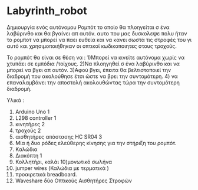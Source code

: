 # Labyrinth_robot
Δημιουργία ενός αυτόνομου Ρομπότ το οποίο θα πλοηγείται σ ένα λαβύρινθο και θα βγαίνει απ αυτόν.
αυτο που μας δυσκολεψε πολυ ήταν το ρομποτ να μπορεί να παει ευθεία και να κανει σωστά τις στροφές του γι αυτό και 
χρησιμοποιήθηκαν οι οπτικοί κωδικοποιητες στους τροχούς.

Το  ρομπότ θα είναι σε θέση να :
1)Μπορεί να κινείτε αυτόνομα χωρίς να χτυπάει σε εμπόδια /τοίχους.
2)Να πλοηγηθεί σ ένα λαβύρινθο και να μπορεί να βγει απ αυτόν. 
3)Αφού βγει, έπειτα θα βελτιστοποιεί την διαδρομή που ακολούθησε έτσι ώστε να βρει την συντομότερη.
4) να επαναλαμβάνει την αποστολή ακολουθώντας τώρα την συντομότερη διαδρομή.

Υλικά :
1) Arduino Uno 1
2) L298 controller 1
3) κινητήρες 2
4) τροχούς 2
5) αισθητήρες απόστασης HC SR04 3
6) Μία ή δυο ρόδες ελεύθερης κίνησης για την στήριξη του ρομπότ.
7) Καλώδια
8) Διακόπτη 1
9) Κολλητήρι, καλάι
10)μονωτικό σωλήνα 
11) jumper wires (Καλώδια με τερματικά ) 
12) προαιρετικά breadboard.
13) Waveshare δύο Οπτικούς Αισθητήρες Στροφών 
